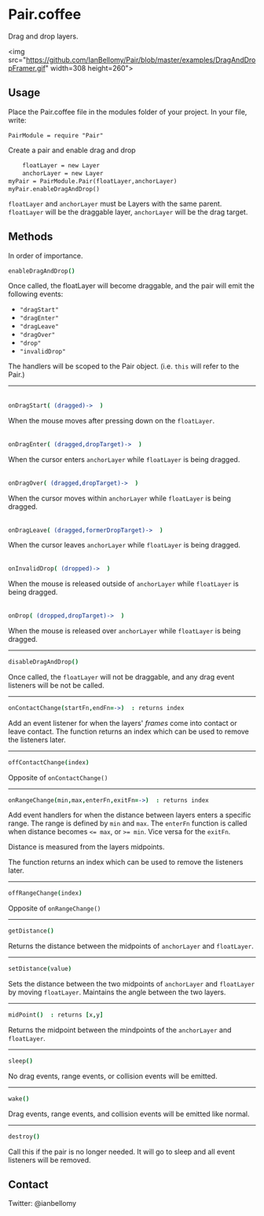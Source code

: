 # Pair.coffee

Drag and drop layers. 

<img src="https://github.com/IanBellomy/Pair/blob/master/examples/DragAndDropFramer.gif" width=308 height=260">

## Usage

Place the Pair.coffee file in the modules folder of your project.
In your file, write:

	PairModule = require "Pair"


Create a pair and enable drag and drop

        floatLayer = new Layer
        anchorLayer = new Layer
	myPair = PairModule.Pair(floatLayer,anchorLayer)
	myPair.enableDragAndDrop()

`floatLayer` and `anchorLayer` must be Layers with the same parent. `floatLayer` will be the draggable layer, `anchorLayer` will be the drag target.



## Methods
In order of importance. 


````coffeescript
enableDragAndDrop()
````

Once called, the floatLayer will become draggable, and the pair will emit the following events: 

- `"dragStart"`
- `"dragEnter"`
- `"dragLeave"` 
- `"dragOver"`
- `"drop"`
- `"invalidDrop"`

The handlers will be scoped to the Pair object. (i.e. `this` will refer to the Pair.)

---
````coffeeScript

onDragStart( (dragged)->  )

````
When the mouse moves after pressing down on the `floatLayer`.


````coffeeScript

onDragEnter( (dragged,dropTarget)->  )

````
When the cursor enters `anchorLayer` while `floatLayer` is being dragged.


````coffeeScript

onDragOver( (dragged,dropTarget)->  )

````
When the cursor moves within `anchorLayer` while `floatLayer` is being dragged.


````coffeeScript

onDragLeave( (dragged,formerDropTarget)->  )

````
When the cursor leaves `anchorLayer` while `floatLayer` is being dragged. 


````coffeeScript

onInvalidDrop( (dropped)->  )

````
When the mouse is released outside of `anchorLayer` while `floatLayer` is being dragged.


````coffeeScript

onDrop( (dropped,dropTarget)->  )

````
When the mouse is released over `anchorLayer` while `floatLayer` is being dragged.


---
````coffeescript
disableDragAndDrop()
````
Once called, the `floatLayer` will not be draggable, and any drag event listeners will be not be called. 


---
````coffeescript
onContactChange(startFn,endFn=->)  : returns index
````
Add an event listener for when the layers' _frames_ come into contact or leave contact.
The function returns an index which can be used to remove the listeners later.


---
````coffeescript
offContactChange(index)
````
Opposite of `onContactChange()` 


---
````coffeescript
onRangeChange(min,max,enterFn,exitFn=->)  : returns index
````
Add event handlers for when the distance between layers enters a specific range. The range is defined by `min` and `max`. The `enterFn` function is called when distance becomes `<= max`, or `>= min`. Vice versa for the `exitFn`.

Distance is measured from the layers midpoints.

The function returns an index which can be used to remove the listeners later.


---
````coffeescript
offRangeChange(index)
````
Opposite of `onRangeChange()`


---
````coffeescript
getDistance()
````
Returns the distance between the midpoints of `anchorLayer` and `floatLayer`.


---
````coffeescript
setDistance(value)
````

Sets the distance between the two midpoints of `anchorLayer` and `floatLayer` by moving `floatLayer`. Maintains the angle between the two layers. 


---
````coffeescript
midPoint()  : returns [x,y]
````
Returns the midpoint between the mindpoints of the `anchorLayer` and `floatLayer`.


---
````coffeescript
sleep()
````
No drag events, range events, or collision events will be emitted.


---
````coffeescript
wake()
````
Drag events, range events, and collision events will be emitted like normal.


---
````coffeescript
destroy()
````
Call this if the pair is no longer needed. It will go to sleep and all event listeners will be removed. 

## Contact
Twitter: @ianbellomy


